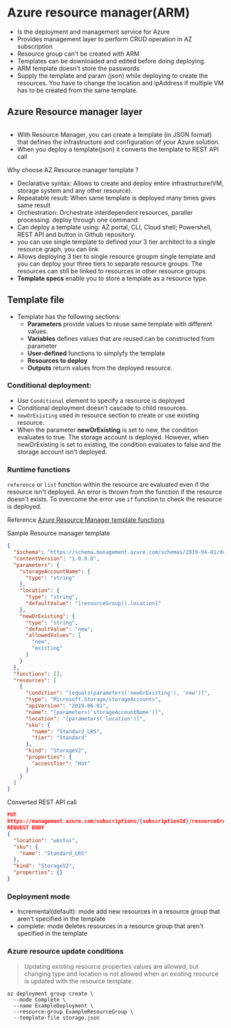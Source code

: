 # Azure resource manager(ARM)
- Is the deployment and management service for Azure
- Provides management layer to perform CRUD operation in AZ subscription
- Resource group can't be created with ARM
- Templates can be downloaded and edited before doing deploying. 
- ARM template doesn't store the passwords 
- Supply the template and param (json) while deploying to create the resources. You have to change the 
 location and ipAddress if multiple VM has to be created from the same template.

## Azure Resource manager layer
![<Azure Resource Layer>](AZResourceManager-Layer.png)

- With Resource Manager, you can create a template (in JSON format) that defines the infrastructure and configuration of your Azure solution.
- When you deploy a template(json) it converts the template to REST API call

Why choose AZ Resource manager template ? 
- Declarative syntax: Allows to create and deploy entire infrastructure(VM, storage system and any other resource).
- Repeatable result: When same template is deployed many times gives same result
- Orchestration: Orchestrate  interdependent resources, paraller processing. deploy through one command.
- Can deploy a template using: AZ portal, CLI, Cloud shell; Powershell,  REST API and button in Github repository.
- you can use single template to defined your 3 tier architect to a single resource graph, you can link 
- Allows deploying 3 tier to single resource groupm single template and you can deploy your three tiers to separate resource groups. The resources can still be linked to resources in other resource groups.
- **Template specs** enable you to store a template as a resource type.

<div>

  ## Template file  
  - Template has the following sections:
    - **Parameters** provide values to reuse same template with different values.
    - **Variables** defines values that are reused.can be constructed from parameter
    - **User-defined** functions to simplyfy the template
    - **Resources to deploy**
    - **Outputs** return values from the deployed resource.

  ### Conditional deployment:
  - Use `Conditional` element to specify a resource is deployed  
  - Conditional deployment doesn't cascade to child resources.
  - `newOrExisting` used in resource section to create or use existing resource.
  - When the parameter **newOrExisting** is set to new, the condition evaluates to true. The storage account is deployed. However, when newOrExisting is set to existing, the condition evaluates to false and the storage account isn't deployed.

  ### Runtime functions
  `reference` or `list` function within the resource are evaluated even if the resource isn't deployed. An error is thrown from the function if the resource doesn't exists.
  To overcome the error use `if` function to check the resource is deployed.


  Reference [Azure Resource Manager template functions]([https://link](https://docs.microsoft.com/en-us/azure/azure-resource-manager/templates/template-functions))

  Sample Resource manager template

  ```json
  {
    "$schema": "https://schema.management.azure.com/schemas/2019-04-01/deploymentTemplate.json#",
    "contentVersion": "1.0.0.0",
    "parameters": {
      "storageAccountName": {
        "type": "string"
      },
      "location": {
        "type": "string",
        "defaultValue": "[resourceGroup().location]"
      },
      "newOrExisting": {
        "type": "string",
        "defaultValue": "new",
        "allowedValues": [
          "new",
          "existing"
        ]
      }
    },
    "functions": [],
    "resources": [
      {
        "condition": "[equals(parameters('newOrExisting'), 'new')]",
        "type": "Microsoft.Storage/storageAccounts",
        "apiVersion": "2019-06-01",
        "name": "[parameters('storageAccountName')]",
        "location": "[parameters('location')]",
        "sku": {
          "name": "Standard_LRS",
          "tier": "Standard"
        },
        "kind": "StorageV2",
        "properties": {
          "accessTier": "Hot"
        }
      }
    ]
  }
  ```
  Converted REST API call

  ```json
  PUT
  https://management.azure.com/subscriptions/{subscriptionId}/resourceGroups/{resourceGroupName}/providers/Microsoft.Storage/storageAccounts/mystorageaccount?api-version=2019-04-01
  REQUEST BODY
  {
    "location": "westus",
    "sku": {
      "name": "Standard_LRS"
    },
    "kind": "StorageV2",
    "properties": {}
  }
  ```
### Deployment mode
- Incremental(default): mode add new resources in a resource group that aren't specified in the template
- complete: mode deletes resources in a resource group that aren't specified in the template

### Azure resource update conditions
  > Updating existing resource properties values are allowed, but changing type and location is not allowed when an existing resource is updated with the resource template.

```
az deployment group create \
  --mode Complete \
  --name ExampleDeployment \
  --resource-group ExampleResourceGroup \
  --template-file storage.json
```